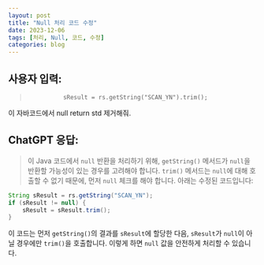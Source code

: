 ```yaml
---
layout: post
title: "Null 처리 코드 수정"
date: 2023-12-06
tags: [처리, Null, 코드, 수정]
categories: blog
---
```


## 사용자 입력:
> 				sResult = rs.getString("SCAN_YN").trim();
이 자바코드에서 null return std 제거해줘.

## ChatGPT 응답:
> 이 Java 코드에서 `null` 반환을 처리하기 위해, `getString()` 메서드가 `null`을 반환할 가능성이 있는 경우를 고려해야 합니다. `trim()` 메서드는 `null`에 대해 호출할 수 없기 때문에, 먼저 `null` 체크를 해야 합니다. 아래는 수정된 코드입니다:

```java
String sResult = rs.getString("SCAN_YN");
if (sResult != null) {
    sResult = sResult.trim();
}
```

이 코드는 먼저 `getString()`의 결과를 `sResult`에 할당한 다음, `sResult`가 `null`이 아닐 경우에만 `trim()`을 호출합니다. 이렇게 하면 `null` 값을 안전하게 처리할 수 있습니다.

